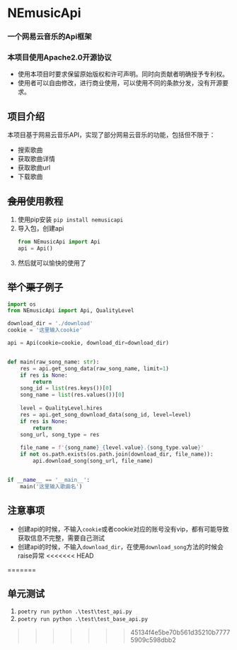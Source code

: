 # NEmusicApi
### 一个网易云音乐的Api框架

### 本项目使用Apache2.0开源协议
- 使用本项目时要求保留原始版权和许可声明。同时向贡献者明确授予专利权。
- 使用者可以自由修改，进行商业使用，可以使用不同的条款分发，没有开源要求。

## 项目介绍
本项目基于网易云音乐API，实现了部分网易云音乐的功能，包括但不限于：

- 搜索歌曲
- 获取歌曲详情
- 获取歌曲url
- 下载歌曲


## ~~食用~~使用教程
1. 使用pip安装 `pip install nemusicapi`
2. 导入包，创建api
    ```python
    from NEmusicApi import Api
    api = Api()
    ```
3. 然后就可以愉快的使用了

## 举个~~栗子~~例子
```python
import os
from NEmusicApi import Api, QualityLevel

download_dir = './download'
cookie = '这里输入cookie'

api = Api(cookie=cookie, download_dir=download_dir)


def main(raw_song_name: str):
    res = api.get_song_data(raw_song_name, limit=1)
    if res is None:
        return
    song_id = list(res.keys())[0]
    song_name = list(res.values())[0]
    
    level = QualityLevel.hires
    res = api.get_song_download_data(song_id, level=level)
    if res is None:
        return
    song_url, song_type = res
    
    file_name = f'{song_name}_{level.value}.{song_type.value}'
    if not os.path.exists(os.path.join(download_dir, file_name)):
        api.download_song(song_url, file_name)


if __name__ == '__main__':
    main('这里输入歌曲名')
```

## 注意事项
- 创建api的时候，不输入`cookie`或者cookie对应的账号没有vip，都有可能导致获取信息不完整，需要自己测试
- 创建api的时候，不输入`download_dir`，在使用`download_song`方法的时候会raise异常
<<<<<<< HEAD
  
=======

## 单元测试
1. `poetry run python .\test\test_api.py`
2. `poetry run python .\test\test_base_api.py`
>>>>>>> 45134f4e5be70b561d35210b77775909c598dbb2
